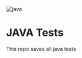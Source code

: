 ![java](https://github.com/Patrice-H/java_tests/assets/48163300/049e3906-52c9-4e47-9509-793be19d4f48)
# JAVA Tests

This repo saves all java tests